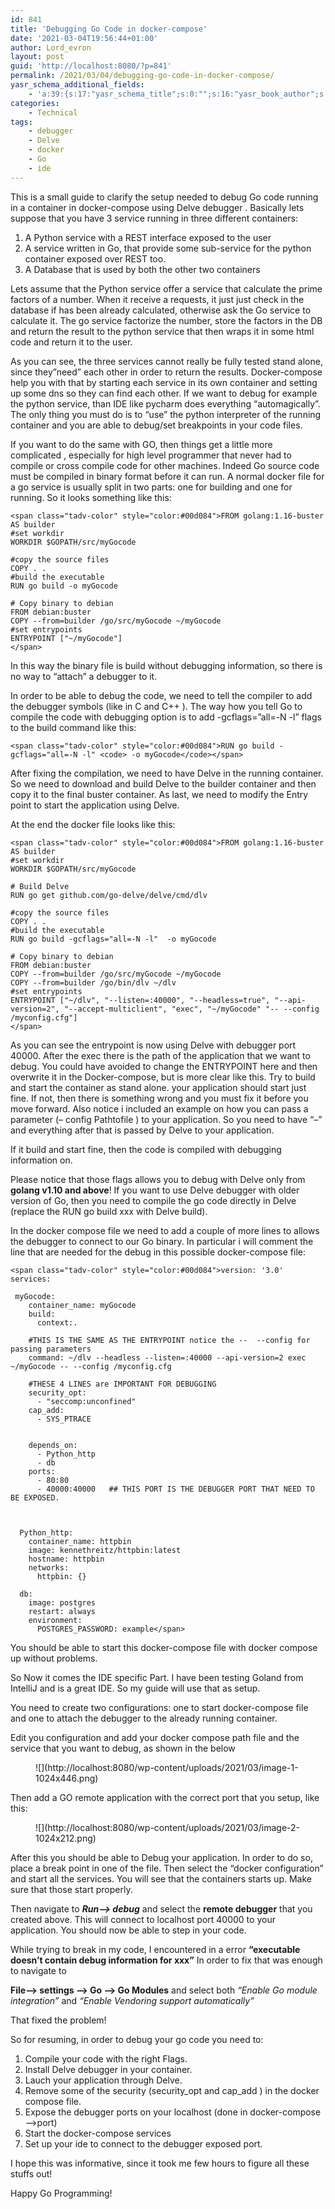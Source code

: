 ```yaml
---
id: 841
title: 'Debugging Go Code in docker-compose'
date: '2021-03-04T19:56:44+01:00'
author: Lord_evron
layout: post
guid: 'http://localhost:8080/?p=841'
permalink: /2021/03/04/debugging-go-code-in-docker-compose/
yasr_schema_additional_fields:
    - 'a:39:{s:17:"yasr_schema_title";s:0:"";s:16:"yasr_book_author";s:0:"";s:21:"yasr_book_bookedition";s:0:"";s:20:"yasr_book_bookformat";s:15:"AudiobookFormat";s:14:"yasr_book_isbn";s:0:"";s:25:"yasr_book_number_of_pages";s:0:"";s:16:"yasr_movie_actor";s:0:"";s:19:"yasr_movie_director";s:0:"";s:19:"yasr_movie_duration";s:0:"";s:22:"yasr_movie_datecreated";s:0:"";s:18:"yasr_product_brand";s:0:"";s:16:"yasr_product_sku";s:0:"";s:37:"yasr_product_global_identifier_select";s:5:"gtin8";s:36:"yasr_product_global_identifier_value";s:0:"";s:18:"yasr_product_price";s:0:"";s:27:"yasr_product_price_currency";s:0:"";s:30:"yasr_product_price_valid_until";s:0:"";s:31:"yasr_product_price_availability";s:12:"Discontinued";s:22:"yasr_product_price_url";s:0:"";s:26:"yasr_localbusiness_address";s:0:"";s:29:"yasr_localbusiness_pricerange";s:0:"";s:28:"yasr_localbusiness_telephone";s:0:"";s:20:"yasr_recipe_cooktime";s:0:"";s:23:"yasr_recipe_description";s:0:"";s:20:"yasr_recipe_keywords";s:0:"";s:21:"yasr_recipe_nutrition";s:0:"";s:20:"yasr_recipe_preptime";s:0:"";s:26:"yasr_recipe_recipecategory";s:0:"";s:25:"yasr_recipe_recipecuisine";s:0:"";s:28:"yasr_recipe_recipeingredient";s:0:"";s:30:"yasr_recipe_recipeinstructions";s:0:"";s:17:"yasr_recipe_video";s:0:"";s:25:"yasr_software_application";s:0:"";s:16:"yasr_software_os";s:0:"";s:19:"yasr_software_price";s:0:"";s:28:"yasr_software_price_currency";s:0:"";s:31:"yasr_software_price_valid_until";s:0:"";s:32:"yasr_software_price_availability";s:12:"Discontinued";s:23:"yasr_software_price_url";s:0:"";}'
categories:
    - Technical
tags:
    - debugger
    - Delve
    - docker
    - Go
    - ide
---
```


This is a small guide to clarify the setup needed to debug Go code running in a container in docker-compose using Delve debugger . Basically lets suppose that you have 3 service running in three different containers:

1. A Python service with a REST interface exposed to the user
2. A service written in Go, that provide some sub-service for the python container exposed over REST too.
3. A Database that is used by both the other two containers

Lets assume that the Python service offer a service that calculate the prime factors of a number. When it receive a requests, it just just check in the database if has been already calculated, otherwise ask the Go service to calculate it. The go service factorize the number, store the factors in the DB and return the result to the python service that then wraps it in some html code and return it to the user.

As you can see, the three services cannot really be fully tested stand alone, since they”need” each other in order to return the results. Docker-compose help you with that by starting each service in its own container and setting up some dns so they can find each other. If we want to debug for example the python service, than IDE like pycharm does everything “automagically”. The only thing you must do is to “use” the python interpreter of the running container and you are able to debug/set breakpoints in your code files.

If you want to do the same with GO, then things get a little more complicated , especially for high level programmer that never had to compile or cross compile code for other machines. Indeed Go source code must be compiled in binary format before it can run. A normal docker file for a go service is usually split in two parts: one for building and one for running. So it looks something like this:

```
<span class="tadv-color" style="color:#00d084">FROM golang:1.16-buster AS builder
#set workdir
WORKDIR $GOPATH/src/myGocode

#copy the source files
COPY . .
#build the executable
RUN go build -o myGocode

# Copy binary to debian
FROM debian:buster
COPY --from=builder /go/src/myGocode ~/myGocode
#set entrypoints
ENTRYPOINT ["~/myGocode"]
</span>
```

 In this way the binary file is build without debugging information, so there is no way to “attach” a debugger to it.

In order to be able to debug the code, we need to tell the compiler to add the debugger symbols (like in C and C++ ). The way how you tell Go to compile the code with debugging option is to add -gcflags=”all=-N -l” flags to the build command like this:

```
<span class="tadv-color" style="color:#00d084">RUN go build -gcflags="all=-N -l" <code> -o myGocode</code></span>
```

After fixing the compilation, we need to have Delve in the running container. So we need to download and build Delve to the builder container and then copy it to the final buster container. As last, we need to modify the Entry point to start the application using Delve.

At the end the docker file looks like this:

```
<span class="tadv-color" style="color:#00d084">FROM golang:1.16-buster AS builder
#set workdir
WORKDIR $GOPATH/src/myGocode

# Build Delve
RUN go get github.com/go-delve/delve/cmd/dlv

#copy the source files
COPY . .
#build the executable
RUN go build -gcflags="all=-N -l"  -o myGocode

# Copy binary to debian
FROM debian:buster
COPY --from=builder /go/src/myGocode ~/myGocode
COPY --from=builder /go/bin/dlv ~/dlv
#set entrypoints
ENTRYPOINT ["~/dlv", "--listen=:40000", "--headless=true", "--api-version=2", "--accept-multiclient", "exec", "~/myGocode" "-- --config /myconfig.cfg"]
</span>
```

As you can see the entrypoint is now using Delve with debugger port 40000. After the exec there is the path of the application that we want to debug. You could have avoided to change the ENTRYPOINT here and then overwrite it in the Docker-compose, but is more clear like this. Try to build and start the container as stand alone. your application should start just fine. If not, then there is something wrong and you must fix it before you move forward. Also notice i included an example on how you can pass a parameter (– config Pathtofile ) to your application. So you need to have “–” and everything after that is passed by Delve to your application.

If it build and start fine, then the code is compiled with debugging information on.

Please notice that those flags allows you to debug with Delve only from **golang v1.10 and above**! If you want to use Delve debugger with older version of Go, then you need to compile the go code directly in Delve (replace the RUN go build xxx with Delve build).

 In the docker compose file we need to add a couple of more lines to allows the debugger to connect to our Go binary. In particular i will comment the line that are needed for the debug in this possible docker-compose file:

```
<span class="tadv-color" style="color:#00d084">version: '3.0'
services:

 myGocode:
    container_name: myGocode
    build:
      context:.
     
    #THIS IS THE SAME AS THE ENTRYPOINT notice the --  --config for passing parameters
    command: ~/dlv --headless --listen=:40000 --api-version=2 exec ~/myGocode -- --config /myconfig.cfg    
    
    #THESE 4 LINES are IMPORTANT FOR DEBUGGING
    security_opt:
      - "seccomp:unconfined"
    cap_add:
      - SYS_PTRACE


    depends_on:
      - Python_http
      - db
    ports:
      - 80:80 
      - 40000:40000   ## THIS PORT IS THE DEBUGGER PORT THAT NEED TO BE EXPOSED.



  Python_http:
    container_name: httpbin
    image: kennethreitz/httpbin:latest
    hostname: httpbin
    networks:
      httpbin: {}

  db:
    image: postgres
    restart: always
    environment:
      POSTGRES_PASSWORD: example</span>
```

You should be able to start this docker-compose file with docker compose up without problems.

So Now it comes the IDE specific Part. I have been testing Goland from IntelliJ and is a great IDE. So my guide will use that as setup.

You need to create two configurations: one to start docker-compose file and one to attach the debugger to the already running container.

Edit you configuration and add your docker compose path file and the service that you want to debug, as shown in the below

<figure class="wp-block-image size-large">![](http://localhost:8080/wp-content/uploads/2021/03/image-1-1024x446.png)</figure>Then add a GO remote application with the correct port that you setup, like this:

<figure class="wp-block-image size-large">![](http://localhost:8080/wp-content/uploads/2021/03/image-2-1024x212.png)</figure>After this you should be able to Debug your application. In order to do so, place a break point in one of the file. Then select the “docker configuration” and start all the services. You will see that the containers starts up. Make sure that those start properly.

Then navigate to ***Run–&gt; debug*** and select the **remote debugger** that you created above. This will connect to localhost port 40000 to your application. You should now be able to step in your code.

While trying to break in my code, I encountered in a error **“executable doesn’t contain debug information for xxx”** In order to fix that was enough to navigate to

**File–&gt; settings –&gt; Go –&gt; Go Modules** and select both *“Enable Go module integration”* and *“Enable Vendoring support automatically”*

That fixed the problem!

So for resuming, in order to debug your go code you need to:

1. Compile your code with the right Flags.
2. Install Delve debugger in your container.
3. Lauch your application through Delve.
4. Remove some of the security (security\_opt and cap\_add ) in the docker compose file.
5. Expose the debugger ports on your localhost (done in docker-compose –&gt;port)
6. Start the docker-compose services
7. Set up your ide to connect to the debugger exposed port.

I hope this was informative, since it took me few hours to figure all these stuffs out!

Happy Go Programming!
